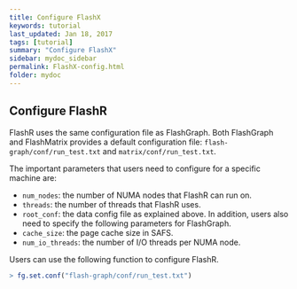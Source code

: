 ```yaml
---
title: Configure FlashX
keywords: tutorial
last_updated: Jan 18, 2017
tags: [tutorial]
summary: "Configure FlashX"
sidebar: mydoc_sidebar
permalink: FlashX-config.html
folder: mydoc
---
```


## Configure FlashR
FlashR uses the same configuration file as FlashGraph. Both FlashGraph and FlashMatrix provides a default configuration file: `flash-graph/conf/run_test.txt` and `matrix/conf/run_test.txt`.

The important parameters that users need to configure for a specific machine are:
* `num_nodes`: the number of NUMA nodes that FlashR can run on.
* `threads`: the number of threads that FlashR uses.
* `root_conf`: the data config file as explained above.
In addition, users also need to specify the following parameters for FlashGraph.
* `cache_size`: the page cache size in SAFS.
* `num_io_threads`: the number of I/O threads per NUMA node.

Users can use the following function to configure FlashR.
```R
> fg.set.conf("flash-graph/conf/run_test.txt")
```
